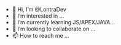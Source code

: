 - 👋 Hi, I’m @LontraDev
- 👀 I’m interested in ...
- 🌱 I’m currently learning JS/APEX/JAVA...
- 💞️ I’m looking to collaborate on ...
- 📫 How to reach me ...

<!---
LontraDev/LontraDev is a ✨ special ✨ repository because its `README.md` (this file) appears on your GitHub profile.
You can click the Preview link to take a look at your changes.
--->
